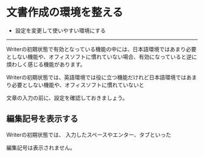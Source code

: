 # 文書作成の環境を整える

- 設定を変更して使いやすい環境にする

----

Writerの初期状態で有効となっている機能の中には、日本語環境ではあまり必要としない機能や、オフィスソフトに慣れていない場合、有効になっていると逆に煩わしく感じる機能があります。


Writerの初期状態では、英語環境では役に立つ機能だけれど日本語環境ではあまり必要としない機能や、オフィスソフトに慣れていないと


文章の入力の前に、設定を確認しておきましょう。






## 編集記号を表示する


Writerの初期状態では、
入力したスペースやエンター、タブといった

編集記号は表示されません。

